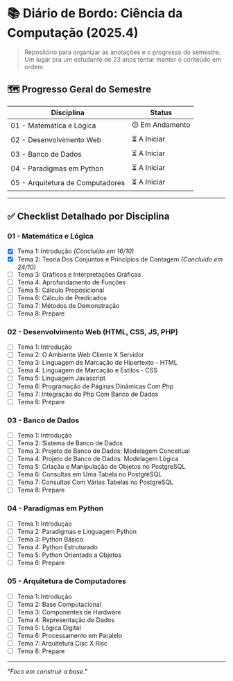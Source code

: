 # 📚 Diário de Bordo: Ciência da Computação (2025.4)

> Repositório para organizar as anotações e o progresso do semestre. Um lugar pra um estudante de 23 anos tentar manter o conteúdo em ordem.

## 🗺️ Progresso Geral do Semestre

| Disciplina                         | Status         |
| ---------------------------------- | -------------- |
| 01 - Matemática e Lógica           | 🟡 Em Andamento |
| 02 - Desenvolvimento Web           | ⏳ A Iniciar  |
| 03 - Banco de Dados                | ⏳ A Iniciar  |
| 04 - Paradigmas em Python          | ⏳ A Iniciar  |
| 05 - Arquitetura de Computadores   | ⏳ A Iniciar  |

---

## ✅ Checklist Detalhado por Disciplina

### 01 - Matemática e Lógica
* [x] Tema 1: Introdução *(Concluído em 16/10)*
* [x] Tema 2: Teoria Dos Conjuntos e Princípios de Contagem *(Concluído em 24/10)*
* [ ] Tema 3: Gráficos e Interpretações Gráficas
* [ ] Tema 4: Aprofundamento de Funções
* [ ] Tema 5: Cálculo Proposicional
* [ ] Tema 6: Cálculo de Predicados
* [ ] Tema 7: Métodos de Demonstração
* [ ] Tema 8: Prepare

### 02 - Desenvolvimento Web (HTML, CSS, JS, PHP)
* [ ] Tema 1: Introdução
* [ ] Tema 2: O Ambiente Web Cliente X Servidor
* [ ] Tema 3: Linguagem de Marcação de Hipertexto - HTML
* [ ] Tema 4: Linguagem de Marcação e Estilos - CSS
* [ ] Tema 5: Linguagem Javascript
* [ ] Tema 6: Programação de Páginas Dinâmicas Com Php
* [ ] Tema 7: Integração do Php Com Banco de Dados
* [ ] Tema 8: Prepare

### 03 - Banco de Dados
* [ ] Tema 1: Introdução
* [ ] Tema 2: Sistema de Banco de Dados
* [ ] Tema 3: Projeto de Banco de Dados: Modelagem Conceitual
* [ ] Tema 4: Projeto de Banco de Dados: Modelagem Lógica
* [ ] Tema 5: Criação e Manipulação de Objetos no PostgreSQL
* [ ] Tema 6: Consultas em Uma Tabela no PostgreSQL
* [ ] Tema 7: Consultas Com Várias Tabelas no PostgreSQL
* [ ] Tema 8: Prepare

### 04 - Paradigmas em Python
* [ ] Tema 1: Introdução
* [ ] Tema 2: Paradigmas e Linguagem Python
* [ ] Tema 3: Python Básico
* [ ] Tema 4: Python Estruturado
* [ ] Tema 5: Python Orientado a Objetos
* [ ] Tema 6: Prepare

### 05 - Arquitetura de Computadores
* [ ] Tema 1: Introdução
* [ ] Tema 2: Base Computacional
* [ ] Tema 3: Componentes de Hardware
* [ ] Tema 4: Representação de Dados
* [ ] Tema 5: Lógica Digital
* [ ] Tema 6: Processamento em Paralelo
* [ ] Tema 7: Arquitetura Cisc X Risc
* [ ] Tema 8: Prepare

---
*"Foco em construir a base."*